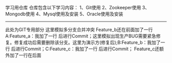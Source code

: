 学习用仓库
仓库包含以下学习内容：
1、Git使用
2、Zookeeper使用
3、Mongodb使用
4、Mysql使用及安装
5、Oracle使用及安装

--------------------------
此处为GIT专用部分
这里模拟多分支合并冲突
Feature_b还在前面加了一行
A:Feature_a：我加了一行 后进行Commit；这里模拟出现生产BUG需要紧急修复。修复成功后需要删除该分支。这里为演示方(修复后);B:Feature_b：我加了一行 后进行Commit；C:Feature_c：我加了一行 后进行Commit；
Feature_c还额外加了一行在后面
